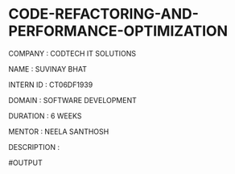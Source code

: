 # CODE-REFACTORING-AND-PERFORMANCE-OPTIMIZATION

COMPANY : CODTECH IT SOLUTIONS

NAME : SUVINAY BHAT

INTERN ID : CT06DF1939

DOMAIN : SOFTWARE DEVELOPMENT

DURATION : 6 WEEKS

MENTOR : NEELA SANTHOSH

DESCRIPTION : 

#OUTPUT
